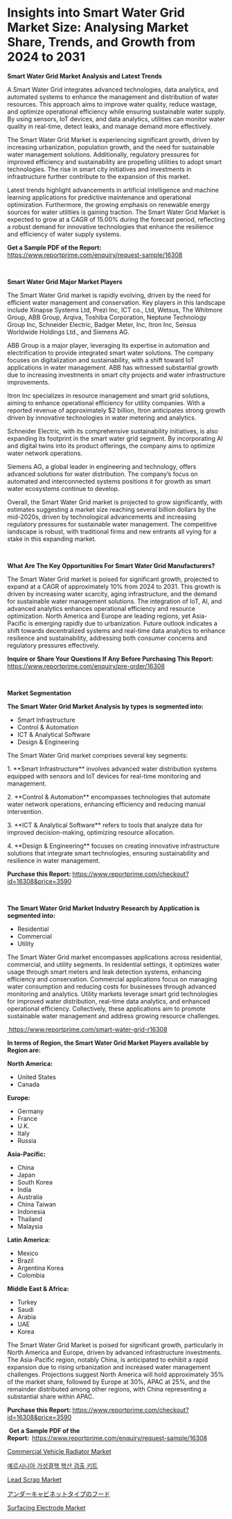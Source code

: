 <p><h1>Insights into Smart Water Grid Market Size: Analysing Market Share, Trends, and Growth from 2024 to 2031</h1></p><p><strong>Smart Water Grid Market Analysis and Latest Trends</strong></p>
<p><p>A Smart Water Grid integrates advanced technologies, data analytics, and automated systems to enhance the management and distribution of water resources. This approach aims to improve water quality, reduce wastage, and optimize operational efficiency while ensuring sustainable water supply. By using sensors, IoT devices, and data analytics, utilities can monitor water quality in real-time, detect leaks, and manage demand more effectively.</p><p>The Smart Water Grid Market is experiencing significant growth, driven by increasing urbanization, population growth, and the need for sustainable water management solutions. Additionally, regulatory pressures for improved efficiency and sustainability are propelling utilities to adopt smart technologies. The rise in smart city initiatives and investments in infrastructure further contribute to the expansion of this market.</p><p>Latest trends highlight advancements in artificial intelligence and machine learning applications for predictive maintenance and operational optimization. Furthermore, the growing emphasis on renewable energy sources for water utilities is gaining traction. The Smart Water Grid Market is expected to grow at a CAGR of 15.00% during the forecast period, reflecting a robust demand for innovative technologies that enhance the resilience and efficiency of water supply systems.</p></p>
<p><strong>Get a Sample PDF of the Report:&nbsp;</strong> <a href="https://www.reportprime.com/enquiry/request-sample/16308">https://www.reportprime.com/enquiry/request-sample/16308</a></p>
<p>&nbsp;</p>
<p><strong>Smart Water Grid Major Market Players</strong></p>
<p><p>The Smart Water Grid market is rapidly evolving, driven by the need for efficient water management and conservation. Key players in this landscape include Xinapse Systems Ltd, Prezi Inc, ICT co., Ltd, Wetsus, The Whitmore Group, ABB Group, Arqiva, Toshiba Corporation, Neptune Technology Group Inc, Schneider Electric, Badger Meter, Inc, Itron Inc, Sensus Worldwide Holdings Ltd., and Siemens AG.</p><p>ABB Group is a major player, leveraging its expertise in automation and electrification to provide integrated smart water solutions. The company focuses on digitalization and sustainability, with a shift toward IoT applications in water management. ABB has witnessed substantial growth due to increasing investments in smart city projects and water infrastructure improvements.</p><p>Itron Inc specializes in resource management and smart grid solutions, aiming to enhance operational efficiency for utility companies. With a reported revenue of approximately $2 billion, Itron anticipates strong growth driven by innovative technologies in water metering and analytics.</p><p>Schneider Electric, with its comprehensive sustainability initiatives, is also expanding its footprint in the smart water grid segment. By incorporating AI and digital twins into its product offerings, the company aims to optimize water network operations.</p><p>Siemens AG, a global leader in engineering and technology, offers advanced solutions for water distribution. The company’s focus on automated and interconnected systems positions it for growth as smart water ecosystems continue to develop.</p><p>Overall, the Smart Water Grid market is projected to grow significantly, with estimates suggesting a market size reaching several billion dollars by the mid-2020s, driven by technological advancements and increasing regulatory pressures for sustainable water management. The competitive landscape is robust, with traditional firms and new entrants all vying for a stake in this expanding market.</p></p>
<p>&nbsp;</p>
<p><strong>What Are The Key Opportunities For Smart Water Grid Manufacturers?</strong></p>
<p><p>The Smart Water Grid market is poised for significant growth, projected to expand at a CAGR of approximately 10% from 2024 to 2031. This growth is driven by increasing water scarcity, aging infrastructure, and the demand for sustainable water management solutions. The integration of IoT, AI, and advanced analytics enhances operational efficiency and resource optimization. North America and Europe are leading regions, yet Asia-Pacific is emerging rapidly due to urbanization. Future outlook indicates a shift towards decentralized systems and real-time data analytics to enhance resilience and sustainability, addressing both consumer concerns and regulatory pressures effectively.</p></p>
<p><strong>Inquire or Share Your Questions If Any Before Purchasing This Report:</strong> <a href="https://www.reportprime.com/enquiry/pre-order/16308">https://www.reportprime.com/enquiry/pre-order/16308</a></p>
<p>&nbsp;</p>
<p><strong>Market Segmentation</strong></p>
<p><strong>The Smart Water Grid Market Analysis by types is segmented into:</strong></p>
<p><ul><li>Smart Infrastructure</li><li>Control & Automation</li><li>ICT & Analytical Software</li><li>Design & Engineering</li></ul></p>
<p><p>The Smart Water Grid market comprises several key segments: </p><p>1. **Smart Infrastructure** involves advanced water distribution systems equipped with sensors and IoT devices for real-time monitoring and management.</p><p>2. **Control & Automation** encompasses technologies that automate water network operations, enhancing efficiency and reducing manual intervention.</p><p>3. **ICT & Analytical Software** refers to tools that analyze data for improved decision-making, optimizing resource allocation.</p><p>4. **Design & Engineering** focuses on creating innovative infrastructure solutions that integrate smart technologies, ensuring sustainability and resilience in water management.</p></p>
<p><strong>Purchase this Report:&nbsp;</strong><a href="https://www.reportprime.com/checkout?id=16308&price=3590">https://www.reportprime.com/checkout?id=16308&price=3590</a></p>
<p>&nbsp;</p>
<p><strong>The Smart Water Grid Market Industry Research by Application is segmented into:</strong></p>
<p><ul><li>Residential</li><li>Commercial</li><li>Utility</li></ul></p>
<p><p>The Smart Water Grid market encompasses applications across residential, commercial, and utility segments. In residential settings, it optimizes water usage through smart meters and leak detection systems, enhancing efficiency and conservation. Commercial applications focus on managing water consumption and reducing costs for businesses through advanced monitoring and analytics. Utility markets leverage smart grid technologies for improved water distribution, real-time data analytics, and enhanced operational efficiency. Collectively, these applications aim to promote sustainable water management and address growing resource challenges.</p></p>
<p><a href="https://www.reportprime.com/smart-water-grid-r16308">&nbsp;https://www.reportprime.com/smart-water-grid-r16308</a></p>
<p><strong>In terms of Region, the Smart Water Grid Market Players available by Region are:</strong></p>
<p>
    <p> <strong> North America: </strong>
        <ul>
            <li>United States</li>
            <li>Canada</li>
        </ul>
        </p> 
    <p> <strong> Europe: </strong>
        <ul>
            <li>Germany</li>
            <li>France</li>
            <li>U.K.</li>
            <li>Italy</li>
            <li>Russia</li>
        </ul>
        </p> 
    <p> <strong> Asia-Pacific: </strong>
        <ul>
            <li>China</li>
            <li>Japan</li>
            <li>South Korea</li>
            <li>India</li>
            <li>Australia</li>
            <li>China Taiwan</li>
            <li>Indonesia</li>
            <li>Thailand</li>
            <li>Malaysia</li>
        </ul>
        </p> 
    <p> <strong> Latin America: </strong>
        <ul>
            <li>Mexico</li>
            <li>Brazil</li>
            <li>Argentina Korea</li>
            <li>Colombia</li>
        </ul>
        </p> 
    <p> <strong> Middle East & Africa: </strong>
        <ul>
            <li>Turkey</li>
            <li>Saudi</li>
            <li>Arabia</li>
            <li>UAE</li>
            <li>Korea</li>
        </ul>
    </p>
    </p>
<p><p>The Smart Water Grid Market is poised for significant growth, particularly in North America and Europe, driven by advanced infrastructure investments. The Asia-Pacific region, notably China, is anticipated to exhibit a rapid expansion due to rising urbanization and increased water management challenges. Projections suggest North America will hold approximately 35% of the market share, followed by Europe at 30%, APAC at 25%, and the remainder distributed among other regions, with China representing a substantial share within APAC.</p></p>
<p><strong>Purchase this Report: </strong><a href="https://www.reportprime.com/checkout?id=16308&price=3590">https://www.reportprime.com/checkout?id=16308&price=3590</a></p>
<p>&nbsp;<strong>Get a Sample PDF of the Report:&nbsp;&nbsp;</strong><a href="https://www.reportprime.com/enquiry/request-sample/16308">https://www.reportprime.com/enquiry/request-sample/16308</a></p>
<p><strong></strong></p>
<p><p><a href="https://issuu.com/reportprime-2/docs/commercial-vehicle-radiator-market-_b6c42b6cb52eda">Commercial Vehicle Radiator Market</a></p><p><a href="https://medium.com/@eunicevaughan35/yersinia-pseudotuberculosis-nucleic-acid-detection-kit-market-%EC%9D%98-%EA%B8%80%EB%A1%9C%EB%B2%8C-%EC%8B%9C%EC%9E%A5-%EA%B0%9C%EC%9A%94%EB%8A%94-%EC%A0%84-%EC%84%B8%EA%B3%84-%EB%B0%8F-%EC%A3%BC%EC%9A%94-%EC%8B%9C%EC%9E%A5%EC%9D%98-%EC%82%B0%EC%97%85%EC%97%90-%EC%98%81%ED%96%A5%EC%9D%84-a7f9232b8485">예르시니아 가성결핵 핵산 검출 키트</a></p><p><a href="https://medium.com/@caroline.hamilton5656/the-lead-scrap-market-has-experienced-impressive-growth-in-recent-years-expanding-its-market-630dbd6a2a57">Lead Scrap Market</a></p><p><a href="https://medium.com/@titusboyer1/under-cabinet-type-hoods-market-%E3%81%AF-%E3%82%B3%E3%82%B9%E3%83%88%E7%AE%A1%E7%90%86%E3%81%A8%E5%8A%B9%E7%8E%87%E5%90%91%E4%B8%8A%E3%82%92%E5%84%AA%E5%85%88%E3%81%97%E3%81%BE%E3%81%99-%E3%81%95%E3%82%89%E3%81%AB-%E5%A0%B1%E5%91%8A%E6%9B%B8%E3%81%AF%E5%B8%82%E5%A0%B4%E3%81%AE%E9%9C%80%E8%A6%81%E9%9D%A2%E3%81%A8%E4%BE%9B%E7%B5%A6%E9%9D%A2%E3%81%AE%E4%B8%A1%E6%96%B9%E3%82%92%E3%82%AB%E3%83%90%E3%83%BC%E3%81%97%E3%81%A6%E3%81%84%E3%81%BE%E3%81%99-under-cabinet-dccdd5031ef5">アンダーキャビネットタイプのフード</a></p><p><a href="https://medium.com/@caroline.hamilton5656/the-global-surfacing-electrode-market-is-projected-to-experience-an-annual-growth-rate-of-12-8-fdcaf336ea29">Surfacing Electrode Market</a></p></p>
